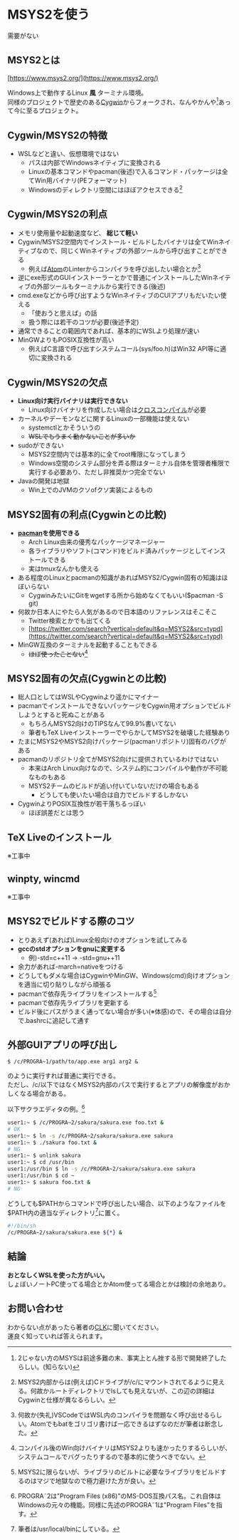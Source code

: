 ﻿# MSYS2を使う
需要がない

## MSYS2とは
[https://www.msys2.org/](https://www.msys2.org/)

Windows上で動作するLinux __風__ ターミナル環境。  
同様のプロジェクトで歴史のある[Cygwin](https://www.cygwin.com/)からフォークされ、なんやかんや[^msys1]あって今に至るプロジェクト。

[^msys1]: 2じゃない方のMSYSは前途多難の末、事実上とん挫する形で開発終了したらしい。(知らない)

## Cygwin/MSYS2の特徴
- WSLなどと違い、仮想環境ではない
    - パスは内部でWindowsネイティブに変換される
    - Linuxの基本コマンドやpacman(後述)で入るコマンド・パッケージは全てWin用バイナリ(PEフォーマット)
    - Windowsのディレクトリ空間にはほぼアクセスできる[^drive]

[^drive]: MSYS2内部からは(例えば)Cドライブが/c/にマウントされてるように見える。何故かルートディレクトリでlsしても見えないが、この辺の詳細はCygwinと仕様が異なるらしい。

## Cygwin/MSYS2の利点
- メモリ使用量や起動速度など、 __総じて軽い__
- Cygwin/MSYS2空間内でインストール・ビルドしたバイナリは全てWinネイティブなので、同じくWinネイティブの外部ツールから呼び出すことができる
    - 例えば[Atom](https://atom.io/)のLinterからコンパイラを呼び出したい場合とか[^atom]
- 逆にexe形式のGUIインストーラーとかで普通にインストールしたWinネイティブの外部ツールもターミナルから実行できる(後述)
- cmd.exeなどから呼び出すようなWinネイティブのCUIアプリもだいたい使える
    - 「使おうと思えば」の話
    - 扱う際には若干のコツが必要(後述予定)
- 通常できることの範囲内であれば、基本的にWSLより処理が速い
- MinGWよりもPOSIX互換性が高い
    - 例えばC言語で呼び出すシステムコール(sys/foo.h)はWin32 API等に適切に変換される

[^atom]: 何故か(失礼)VSCodeではWSL内のコンパイラを問題なく呼び出せるらしい。Atomでもbatをゴリゴリ書けば一応できるはずなのだが筆者は断念した。

## Cygwin/MSYS2の欠点
- __Linux向け実行バイナリは実行できない__
    - Linux向けバイナリを作成したい場合は[クロスコンパイル](https://ja.osdn.net/projects/msys2-crossgcc/howto/install)が必要
- カーネルやデーモンなどに関するLinuxの一部機能は使えない
    - systemctlとかそういうの
    - ~~WSLでもうまく動かないことが多いか~~
- sudoができない
    - MSYS2空間内では基本的に全てroot権限になってしまう
    - Windows空間のシステム部分を弄る際はターミナル自体を管理者権限で実行する必要あり、ただし非推奨かつ完全でない
- Javaの開発は地獄
    - Win上でのJVMのクソofクソ実装によるもの

## MSYS2固有の利点(Cygwinとの比較)

- __[pacman](https://wiki.archlinux.jp/index.php/Pacman)を使用できる__
    - Arch Linux由来の優秀なパッケージマネージャー
    - 各ライブラリやソフト(コマンド)をビルド済みパッケージとしてインストールできる
    - 実はtmuxなんかも使える
- ある程度のLinuxとpacmanの知識があればMSYS2/Cygwin固有の知識はほぼいらない
    - CygwinみたいにGitをwgetする所から始めなくてもいい(\$pacman -S git)
- 何故か日本人にやたら人気があるので日本語のリファレンスはそこそこ
    - Twitter検索とかでも出てくる
    - [https://twitter.com/search?vertical=default&q=MSYS2&src=typd](https://twitter.com/search?vertical=default&q=MSYS2&src=typd)
- MinGW互換のターミナルを起動することもできる
    - ~~ほぼ使ったことない~~[^mingw]

[^mingw]: コンパイル後のWin向けバイナリはMSYS2よりも速かったりするらしいが、システムコールでバグったりするので基本的に使うべきでない。

## MSYS2固有の欠点(Cygwinとの比較)
- 総人口としてはWSLやCygwinより遥かにマイナー
- pacmanでインストールできないパッケージをCygwin用オプションでビルドしようとすると死ぬことがある
    - もちろんMSYS2向けのTIPSなんて99.9%書いてない
    - 筆者もTeX LiveインストーラーでやらかしてMSYS2を破壊した経験あり
- たまにMSYS2やMSYS2向けパッケージ(pacmanリポジトリ)固有のバグがある
- pacmanのリポジトリ全てがMSYS2向けに提供されているわけではない
    - 本来はArch Linux向けなので、システム的にコンパイルや動作が不可能なものもある
    - MSYS2チームのビルドが追い付いていないだけの場合もある
        - どうしても使いたい場合は自力でビルドするしかない
- CygwinよりPOSIX互換性が若干落ちるっぽい
    - ほぼ誤差だとは思う

## TeX Liveのインストール
※工事中

## winpty, wincmd
※工事中

## MSYS2でビルドする際のコツ
- とりあえず(あれば)Linux全般向けのオプションを試してみる
- __gccのstdオプションをgnuに変更する__
    - 例)\-std=c++11 → \-std=gnu++11
- 余力があれば\-march=nativeをつける
- どうしてもダメな場合はCygwinやMinGW、Windows(cmd)向けオプションを適当に切り貼りしながら頑張る
- pacmanで依存先ライブラリをインストールする[^package]
- pacmanで依存先ライブラリを更新する
- ビルド後にパスがうまく通ってない場合が多い(※体感)ので、その場合は自分で.bashrcに追記して通す

[^package]: MSYS2に限らないが、ライブラリのビルトに必要なライブラリをビルドするのはマジで地獄なので極力避けた方が良い。

## 外部GUIアプリの呼び出し
```shell
$ /c/PROGRA~1/path/to/app.exe arg1 arg2 &
```

のように実行すれば普通に実行できる。  
ただし、/c/以下ではなくMSYS2内部のパスで実行するとアプリの解像度がおかしくなる場合がある。 

以下サクラエディタの例。[^progra]

[^progra]: PROGRA&tilde;2は&quot;Program Files (x86)&quot;のMS-DOS互換パス名。これ自体はWindowsの元々の機能。同様に先述のPROGRA&tilde;1は&quot;Program Files&quot;を指す。


```bash
user1:~ $ /c/PROGRA~2/sakura/sakura.exe foo.txt &
# OK
user1:~ $ ln -s /c/PROGRA~2/sakura/sakura.exe sakura
user1:~ $ ./sakura foo.txt &
# NG
user1:~ $ unlink sakura
user1:~ $ cd /usr/bin
user1:/usr/bin $ ln -s /c/PROGRA~2/sakura/sakura.exe sakura
user1:/usr/bin $ cd ~
user1:~ $ sakura foo.txt &
# NG 
```

どうしても\$PATHからコマンドで呼び出したい場合、以下のようなファイルを\$PATH内の適当なディレクトリ[^pathdir]に置く。

```bash
#!/bin/sh
/c/PROGRA~2/sakura/sakura.exe ${*} & 
```

[^pathdir]: 筆者は/usr/local/binにしている。

## 結論
__おとなしくWSLを使った方がいい。__  
しょぼいノートPC使ってる場合とかAtom使ってる場合とかは検討の余地あり。

## お問い合わせ
わからない点があったら著者の[CLK](https://twitter.com/CLK_rhythm)に聞いてください。  
運良く知っていれば答えられます。
